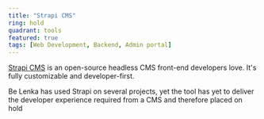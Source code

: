```yaml
---
title: "Strapi CMS"
ring: hold
quadrant: tools
featured: true
tags: [Web Development, Backend, Admin portal]
---
```


[Strapi CMS](https://strapi.io/) is an open-source headless CMS front-end developers love. It's fully customizable and developer-first.

Be Lenka has used Strapi on several projects, yet the tool has yet to deliver the developer experience required from a CMS and therefore placed on hold
